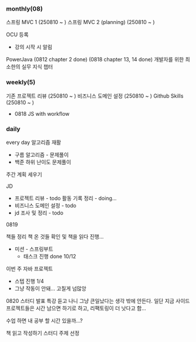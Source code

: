 ### monthly(08)

스프링 MVC 1 (250810 ~ )
스프링 MVC 2 (planning) (250810 ~ )

OCU 등록
- 강의 시작 시 알림

PowerJava
(0812 chapter 2 done)
(0818 chapter 13, 14 done)
개발자를 위한 최소한의 실무 지식 챕터

### weekly(5)
기존 프로젝트 리뷰 (250810 ~ )
비즈니스 도메인 설정 (250810 ~ )
Github Skills (250810 ~ )
- 0818 JS with workflow

### daily
every day
알고리즘 재활
- 구름 알고리즘 - 문제풀이
- 백준 하위 난이도 문제풀이

주간 계획 세우기

JD
- 프로젝트 리뷰 - todo
  활동 기록 정리 - doing...
- 비즈니스 도메인 설정 - todo
- jd 조사 및 정리 - todo

0819

책들 정리
책 온 것들 확인 및 책을 읽다 진행...

- 미션 - 스프링부트
	- 태스크 진행 done 10/12

이번 주 자바 프로젝트
- 스텝 진행 1/4
- 그냥 작동이 안돼... 고칠게 넘많앙

0820
스터디 발표
특강 듣고 나니 그냥 큰일났다는 생각 밖에 안든다.
일단 지금 사이드 프로젝트들은 시간 남으면 하기로 하고, 리팩토링이 더 낫다고 함...

수업 하면 내 공부 할 시간 있을까...?

책 읽고 작성하기
스터디 주제 선정
